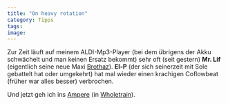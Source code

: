 ```yaml
---
title: "On heavy rotation"
category: Tipps
tags: 
image: 
---
```


Zur Zeit läuft auf meinem ALDI-Mp3-Player (bei dem übrigens der Akku schwächelt und man keinen Ersatz bekommt) sehr oft (seit gestern) **Mr. Lif** (eigentlich seine neue Maxi [Brothaz](http://www.hhv.de/item_75086.html)). **El-P** (der sich seinerzeit mit Sole gebattelt hat oder umgekehrt) hat mal wieder einen krachigen Coflowbeat (früher war alles besser) verbrochen.  

  

Und jetzt geh ich ins [Ampere](http://www.ampere-muffatwerk.de/) (in [Wholetrain](http://www.wholetrain.com/)).